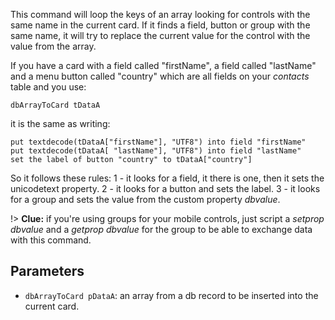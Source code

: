 This command will loop the keys of an array looking for controls with the same name in the current card. If it finds a field, button or group with the same name, it will try to replace the current value for the control with the value from the array.

If you have a card with a field called "firstName", a field called "lastName" and a menu button called "country" which are all fields on your _contacts_ table and you use:

~~~
dbArrayToCard tDataA 
~~~

it is the same as writing:

~~~
put textdecode(tDataA["firstName"], "UTF8") into field "firstName"
put textdecode(tDataA[ "lastName"], "UTF8") into field "lastName"
set the label of button "country" to tDataA["country"] 
~~~

So it follows these rules:
1 - it looks for a field, it there is one, then it sets the unicodetext property.
2 - it looks for a button and sets the label.
3 - it looks for a group and sets the value from the custom property _dbvalue_.

!> **Clue:** if you're using groups for your mobile controls, just script a _setprop dbvalue_ and a _getprop dbvalue_ for the group to be able to exchange data with this command.

## Parameters
* `dbArrayToCard pDataA`: an array from a db record to be inserted into the current card.

